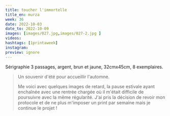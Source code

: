 ```yaml
---
title: toucher l'immortelle
title_en: murza
week: 36
date: 2022-10-03
date_to: 2022-10-09
images: [images/027.jpg,images/027-2.jpg ]
videos: 
hashtags: [1printaweek]
instagram: 
preview: ignore
---
```




Sérigraphie 3 passages, argent, brun et jaune, 32cmx45cm, 8 exemplaires.



> Un souvenir d'été pour accueillir l'automne.
>
> Me voici avec quelques images de retard, la pause estivale ayant enchaînée avec une rentrée chargée où il m'était difficile de poursuivre avec la même régularité. J'ai pris la décision de revoir mon protocole et de ne plus m'imposer un print par semaine mais je continue le projet !
